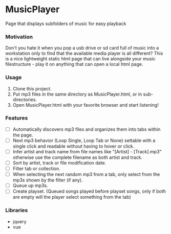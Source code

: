 # MusicPlayer
Page that displays subfolders of music for easy playback

### Motivation
Don't you hate it when you pop a usb drive or sd card full of music into a workstation only to find that the available media player is all different?
This is a nice lightweight static html page that can live alongside your music filestructure - play it on anything that can open a local html page.

### Usage
1. Clone this project.
2. Put mp3 files in the same directory as MusicPlayer.html, or in sub-directories.
3. Open MusicPlayer.html with your favorite browser and start listening!

### Features
- [ ] Automatically discovers mp3 files and organizes them into tabs within the page.
- [ ] Next mp3 behavior (Loop Single, Loop Tab or None) settable with a single click and readable without having to hover or click.
- [ ] Infer artist and track name from file names like "[Artist] - [Track].mp3" otherwise use the complete filename as both artist and track.
- [ ] Sort by artist, track or file modification date.
- [ ] Filter tab or collection.
- [ ] When selecting the next random mp3 from a tab, only select from the mp3s shown by the filter (if any).
- [ ] Queue up mp3s.
- [ ] Create playset. (Queued songs played before playset songs, only if both are empty will the player select something from the tab)

### Libraries
* jquery
* vue
